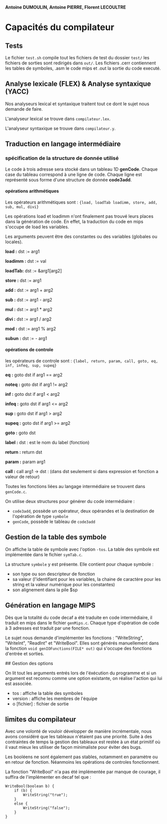 **Antoine DUMOULIN, Antoine PIERRE, Florent LECOULTRE**

# Capacités du compilateur

## Tests

Le fichier `test.sh` compile tout les fichiers de test du dossier 
`test/` les fichiers de sorties sont redirigés dans `out/`.
Les fichiers .cerr contiennent les tables de symboles, .asm le code mips et .out la sortie du code executé.



## Analyse lexicale (FLEX) & Analyse syntaxique (YACC)

Nos analyseurs lexical et syntaxique traitent tout ce dont le sujet nous demande de faire.

L'analyseur lexical se trouve dans `compilateur.lex`.

L'analyseur syntaxique se trouve dans `compilateur.y`.



## Traduction en langage intermédiaire

### spécification de la structure de donnée utilisé

Le code à trois adresse sera stocké dans un tableau 1D **genCode**.
Chaque case du tableau correspond à une ligne de code.
Chaque ligne est représenté sous forme d'une structure de donnée **code3add**.


#### opérations arithmétiques

Les opérateurs arithmétiques sont :
`{load, loadTab loadimm, store, add, sub, mul, divi}`

Les opérations load et loadimm n'ont finalement pas trouvé leurs places dans la génération de code. 
En effet, la traduction du code en mips s'occupe de load les variables.

Les arguments peuvent être des constantes ou des variables (globales ou locales).

**load :** dst := arg1

**loadimm :** dst := val 

**loadTab:** dst := &arg1[arg2]

**store :** dst := arg1

**add :** dst := arg1 + arg2

**sub :** dst := arg1 - arg2

**mul :** dst := arg1 * arg2

**divi :** dst := arg1 / arg2

**mod :** dst := arg1 % arg2

**subun :** dst := - arg1

#### opérations de controle

les opérateurs de controle sont :
`{label, return, param, call, goto, eq, inf, infeq, sup, supeq}`

**eq :** goto dst if arg1 == arg2

**noteq :** goto dst if arg1 != arg2

**inf :** goto dst if arg1 < arg2

**infeq :** goto dst if arg1 <= arg2

**sup :** goto dst if arg1 > arg2

**supeq :** goto dst if arg1 >= arg2

**goto :** goto dst

**label :** dst : est le nom du label (fonction)

**return :** return dst

**param :** param arg1

**call :** call arg1 -> dst : (dans dst seulement si dans expression et fonction a valeur de retour)


Toutes les fonctions liées au langage intermédiaire se trouvent dans `genCode.c`.

On utilise deux structures pour générer du code intermédiaire : 

- `code3add`, possède un opérateur, deux opérandes et la destination de l'opération de type `symbole`
- `genCode`, possède le tableau de `code3add`



## Gestion de la table des symbole

On affiche la table de symbole avec l'option `-tos`.
La table des symbole est implémentée dans le fichier `symTab.c`.

La structure `symbole` y est présente. Elle contient pour chaque symbole :
- son type ou son descripteur de fonction
- sa valeur (l'identifiant pour les variables, la chaine de caractère pour les string et la valeur numérique pour les constantes)
- son alignement dans la pile $sp



## Génération en langage MIPS

Dès que la totalité du code decaf a été traduite en code intermédiaire, il traduit en mips dans le fichier `genMips.c`. 
Chaque type d'opération de code à 3 adresses est traduit par une fonction.

Le sujet nous demande d'implémenter les fonctions : "WriteString", "WriteInt", "ReadInt" et "WriteBool". Elles sont générés manuellement dans la fonction `void genIOFunctions(FILE* out)` qui s'occupe des fonctions d'entrée et sorties.



## Gestion des options

On lit tout les arguments entrés lors de l'éxécution du programme et si un argument est reconnu comme une option existante, on réalise l'action qui lui est associée.

- tos : affiche la table des symboles
- version : affiche les membres de l'équipe
- o [fichier] : fichier de sortie



## limites du compilateur

Avec une volonté de vouloir développer de manière incrémentale, nous avons considéré que les tableaux n'étaient pas une priorité. Suite à des contraintes de temps la gestion des tableaux est restée à un état primitif où il vaut mieux les utiliser de façon minimaliste pour éviter des bugs.

Les booléens ne sont également pas stables, notamment en paramètre ou en retour de fonction.
Néanmoins les opérations de controles fonctionnent.

La fonction "WriteBool" n'a pas été implémentée par manque de courage, il suffira de l'implémenter en decaf tel que :

```
WriteBool(boolean b) {
    if (b) {
        WriteString("true");
    }
    else {
        WriteString("false");
    }
}
```









